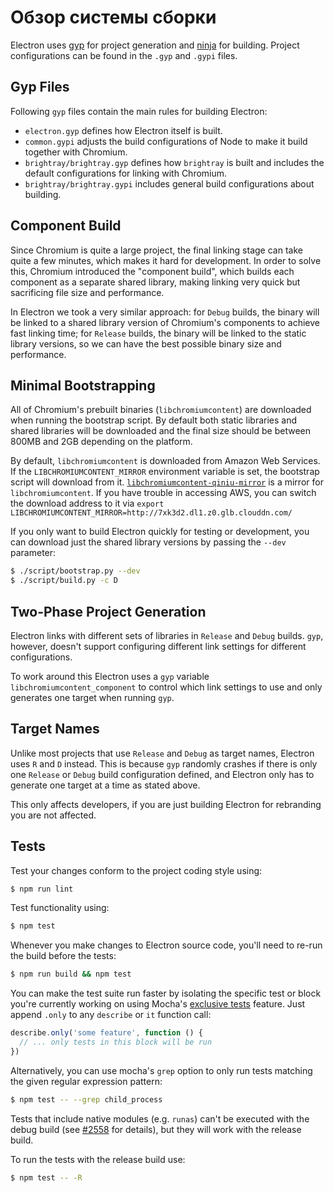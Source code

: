 # Обзор системы сборки

Electron uses [gyp](https://gyp.gsrc.io/) for project generation and [ninja](https://ninja-build.org/) for building. Project configurations can be found in the `.gyp` and `.gypi` files.

## Gyp Files

Following `gyp` files contain the main rules for building Electron:

* `electron.gyp` defines how Electron itself is built.
* `common.gypi` adjusts the build configurations of Node to make it build together with Chromium.
* `brightray/brightray.gyp` defines how `brightray` is built and includes the default configurations for linking with Chromium.
* `brightray/brightray.gypi` includes general build configurations about building.

## Component Build

Since Chromium is quite a large project, the final linking stage can take quite a few minutes, which makes it hard for development. In order to solve this, Chromium introduced the "component build", which builds each component as a separate shared library, making linking very quick but sacrificing file size and performance.

In Electron we took a very similar approach: for `Debug` builds, the binary will be linked to a shared library version of Chromium's components to achieve fast linking time; for `Release` builds, the binary will be linked to the static library versions, so we can have the best possible binary size and performance.

## Minimal Bootstrapping

All of Chromium's prebuilt binaries (`libchromiumcontent`) are downloaded when running the bootstrap script. By default both static libraries and shared libraries will be downloaded and the final size should be between 800MB and 2GB depending on the platform.

By default, `libchromiumcontent` is downloaded from Amazon Web Services. If the `LIBCHROMIUMCONTENT_MIRROR` environment variable is set, the bootstrap script will download from it. [`libchromiumcontent-qiniu-mirror`](https://github.com/hokein/libchromiumcontent-qiniu-mirror) is a mirror for `libchromiumcontent`. If you have trouble in accessing AWS, you can switch the download address to it via `export LIBCHROMIUMCONTENT_MIRROR=http://7xk3d2.dl1.z0.glb.clouddn.com/`

If you only want to build Electron quickly for testing or development, you can download just the shared library versions by passing the `--dev` parameter:

```bash
$ ./script/bootstrap.py --dev
$ ./script/build.py -c D
```

## Two-Phase Project Generation

Electron links with different sets of libraries in `Release` and `Debug` builds. `gyp`, however, doesn't support configuring different link settings for different configurations.

To work around this Electron uses a `gyp` variable `libchromiumcontent_component` to control which link settings to use and only generates one target when running `gyp`.

## Target Names

Unlike most projects that use `Release` and `Debug` as target names, Electron uses `R` and `D` instead. This is because `gyp` randomly crashes if there is only one `Release` or `Debug` build configuration defined, and Electron only has to generate one target at a time as stated above.

This only affects developers, if you are just building Electron for rebranding you are not affected.

## Tests

Test your changes conform to the project coding style using:

```bash
$ npm run lint
```

Test functionality using:

```bash
$ npm test
```

Whenever you make changes to Electron source code, you'll need to re-run the build before the tests:

```bash
$ npm run build && npm test
```

You can make the test suite run faster by isolating the specific test or block you're currently working on using Mocha's [exclusive tests](https://mochajs.org/#exclusive-tests) feature. Just append `.only` to any `describe` or `it` function call:

```js
describe.only('some feature', function () {
  // ... only tests in this block will be run
})
```

Alternatively, you can use mocha's `grep` option to only run tests matching the given regular expression pattern:

```sh
$ npm test -- --grep child_process
```

Tests that include native modules (e.g. `runas`) can't be executed with the debug build (see [#2558](https://github.com/electron/electron/issues/2558) for details), but they will work with the release build.

To run the tests with the release build use:

```bash
$ npm test -- -R
```